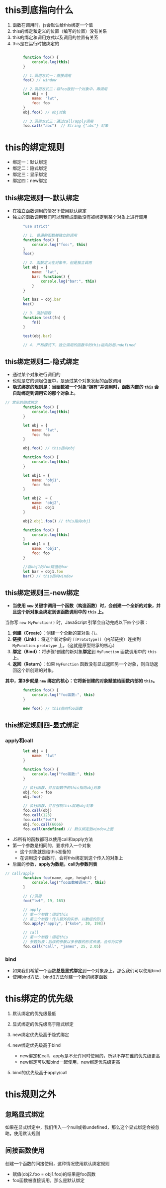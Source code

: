 # this到底指向什么

1. 函数在调用时，js会默认给this绑定一个值
2. this的绑定和定义的位置（编写的位置）没有关系
3. this的绑定和调用方式以及调用的位置有关系
4. this是在运行时被绑定的

```js

        function foo() {
            console.log(this)
        }

        // 1.调用方式一：直接调用
        foo() // window

        // 2.调用方式二：将foo放到一个对象中，再调用
        let obj = {
            name: "lwt",
            foo: foo
        }
        obj.foo() // obj对象

        // 3.调用方式三：通过call/apply调用
        foo.call("abc")  // String {"abc"} 对象
```

# this的绑定规则

- 绑定一：默认绑定
- 绑定二：隐式绑定
- 绑定三：显示绑定
- 绑定四：new绑定



## this绑定规则一-默认绑定

- 在独立函数调用的情况下使用默认绑定
- 独立的函数调用我们可以理解成函数没有被绑定到某个对象上进行调用

```js
        "use strict"

        // 1. 普通的函数被独立的调用
        function foo() {
            console.log("foo:", this)
        }
        foo()

        // 2. 函数定义在对象中，但是独立调用
        let obj = {
            name: "lwt",
            bar: function() {
                console.log("bar:", this)
            }
        }

        let baz = obj.bar
        baz()

        // 3. 高阶函数
        function test(fn) {
            fn()
        }

        test(obj.bar)

        // 4. 严格模式下，独立调用的函数中的this指向的是undefined
```

## this绑定规则二-隐式绑定

- 通过某个对象进行调用的
- 也就是它的调起位置中，是通过某个对象发起的函数调用
- **隐式绑定的规则是：当函数被一个对象“拥有”并调用时，函数内部的 `this` 会自动绑定到调用它的那个对象上。**

```js
// 常见的隐式绑定
        function foo() {
            console.log(this)
        }

        let obj = {
            name: "lwt",
            foo: foo
        }

        obj.foo() // this指向obj
```

```js
        function foo() {
            console.log(this)
        }

        let obj1 = {
            name: "obj1",
            foo: foo
        }

        let obj2  = {
            name: "obj2",
            obj1: obj1
        }

        obj2.obj1.foo() // this指向obj1
```

```js
        function foo() {
            console.log(this)
        }
        let obj1 = {
            name: "obj1",
            foo: foo
        }

        //将obj1的foo赋值给bar
        let bar = obj1.foo
        bar() // this指向window
```

## this绑定规则三-new绑定

- **当使用 `new` 关键字调用一个函数（构造函数）时，会创建一个全新的对象，并且这个新对象会绑定到该函数调用中的 `this` 上。**

当你写 `new MyFunction()` 时，JavaScript 引擎会自动完成以下四个步骤：

1. **创建（Create）**：创建一个全新的空对象 `{}`。
2. **链接（Link）**：将这个新对象的 `[[Prototype]]`（内部链接）连接到 `MyFunction.prototype` 上。（这就是原型继承的核心）
3. **绑定（Bind）**：将步骤1创建的新对象**绑定**到 `MyFunction` 函数调用中的 `this` 上。
4. **返回（Return）**：如果 `MyFunction` 函数没有显式返回另一个对象，则自动返回这个新创建的对象。

**其中，第3步就是 `new` 绑定的核心：它将新创建的对象赋值给函数内部的 `this`。**

```js
        function foo() {
            console.log("foo函数:", this)
        }

        new foo() // this指向foo函数
```

## this绑定规则四-显式绑定

### apply和call

```js
        let obj = {
            name: "lwt"
        }

        function foo() {
            console.log("foo函数:", this)
        }

        // 执行函数，并且函数中的this指向obj对象
        obj.foo = foo
        obj.foo()

        // 执行函数，并且强制this就是obj对象
        foo.call(obj)
        foo.call(123)
        foo.call("lwt")
        obj.foo.call(6666)
        foo.call(undefined) // 默认绑定到window上面
```

- JS所有的函数都可以使用call和apply方法
- 第一个参数是相同的，要求传入一个对象
  - 这个对象就是给this准备的
  - 在调用这个函数时，会将this绑定到这个传入的对象上
- 后面的参数，**apply为数组，call为参数列表**

```js
// call/apply
        function foo(name, age, height) {
            console.log("foo函数被调用:", this)
        }

        // ()调用
        foo("lwt", 19, 163)

        // apply
        // 第一个参数：绑定this
        // 第二个参数：传入额外的实参，以数组的形式
        foo.apply("apply", ["kobe", 30, 198])

        // call
        // 第一个参数：绑定this
        // 参数列表：后续的参数以多参数的形式传递，会作为实参
        foo.call("call", "james", 25, 2.05)
```

### bind

- 如果我们希望一个函数**总是显式绑定**到一个对象身上，那么我们可以使用bind
- 使用bind方法，bind()方法创建一个新的绑定函数



# this绑定的优先级

1. 默认绑定的优先级最低
2. 显式绑定的优先级高于隐式绑定
3. new绑定优先级高于隐式绑定
4. new绑定优先级高于bind
   - new绑定和call、apply是不允许同时使用的，所以不存在谁的优先级更高
   - new绑定可以和bind一起使用，new绑定优先级更高

5. bind的优先级高于apply/call



# this规则之外

## 忽略显式绑定

  如果在显式绑定中，我们传入一个null或者undefined，那么这个显式绑定会被忽略，使用默认规则



## 间接函数使用

  创建一个函数的间接使用，这种情况使用默认绑定规则

- 赋值(obj2.foo = obj1.foo)的结果是foo函数
- foo函数被直接调用，那么是默认绑定
